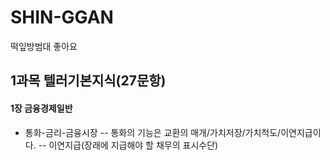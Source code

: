 # SHIN-GGAN
떡잎방범대
좋아요
 
## 1과목 텔러기본지식(27문항)
 #### 1장 금융경제일반
 * 통화-금리-금융시장
   -- 통화의 기능은 교환의 매개/가치저장/가치척도/이연지급이다.
     -- 이연지급(장래에 지급해야 할 채무의 표시수단)
